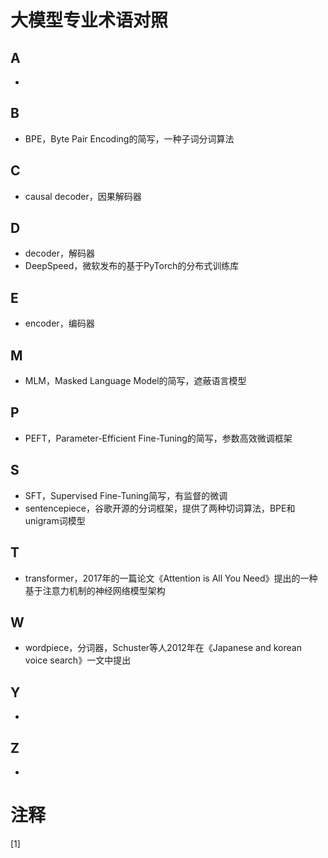 # 大模型专业术语对照

## A

- 

## B

- BPE，Byte Pair Encoding的简写，一种子词分词算法

## C

- causal decoder，因果解码器

## D

- decoder，解码器
- DeepSpeed，微软发布的基于PyTorch的分布式训练库

## E

- encoder，编码器

## M

- MLM，Masked Language Model的简写，遮蔽语言模型

## P

- PEFT，Parameter-Efficient Fine-Tuning的简写，参数高效微调框架

## S

- SFT，Supervised Fine-Tuning简写，有监督的微调
- sentencepiece，谷歌开源的分词框架，提供了两种切词算法，BPE和unigram词模型

## T

- transformer，2017年的一篇论文《Attention is All You Need》提出的一种基于注意力机制的神经网络模型架构

## W

- wordpiece，分词器，Schuster等人2012年在《Japanese and korean voice search》一文中提出

## Y

- 

## Z

- 

# 注释

[1] 

